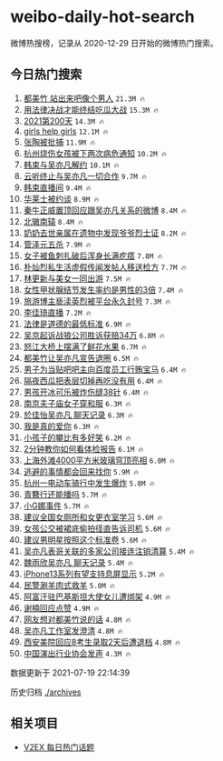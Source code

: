 # weibo-daily-hot-search

微博热搜榜，记录从 2020-12-29 日开始的微博热门搜索。

## 今日热门搜索

<!-- BEGIN -->

1. [都美竹 站出来吧像个男人](https://s.weibo.com/weibo?q=%E9%83%BD%E7%BE%8E%E7%AB%B9%20%E7%AB%99%E5%87%BA%E6%9D%A5%E5%90%A7%E5%83%8F%E4%B8%AA%E7%94%B7%E4%BA%BA&Refer=top) `21.3M 🔥`
1. [用法律决战才能终结吃瓜大战](https://s.weibo.com/weibo?q=%23%E7%94%A8%E6%B3%95%E5%BE%8B%E5%86%B3%E6%88%98%E6%89%8D%E8%83%BD%E7%BB%88%E7%BB%93%E5%90%83%E7%93%9C%E5%A4%A7%E6%88%98%23&Refer=top) `15.3M 🔥`
1. [2021第200天](https://s.weibo.com/weibo?q=%232021%E7%AC%AC200%E5%A4%A9%23&Refer=top) `14.3M 🔥`
1. [girls help girls](https://s.weibo.com/weibo?q=girls%20help%20girls&Refer=top) `12.1M 🔥`
1. [张陶被批捕](https://s.weibo.com/weibo?q=%23%E5%BC%A0%E9%99%B6%E8%A2%AB%E6%89%B9%E6%8D%95%23&Refer=top) `11.9M 🔥`
1. [杭州烧伤女孩被下两次病危通知](https://s.weibo.com/weibo?q=%23%E6%9D%AD%E5%B7%9E%E7%83%A7%E4%BC%A4%E5%A5%B3%E5%AD%A9%E8%A2%AB%E4%B8%8B%E4%B8%A4%E6%AC%A1%E7%97%85%E5%8D%B1%E9%80%9A%E7%9F%A5%23&Refer=top) `10.2M 🔥`
1. [韩束与吴亦凡解约](https://s.weibo.com/weibo?q=%23%E9%9F%A9%E6%9D%9F%E4%B8%8E%E5%90%B4%E4%BA%A6%E5%87%A1%E8%A7%A3%E7%BA%A6%23&Refer=top) `10.1M 🔥`
1. [云听终止与吴亦凡一切合作](https://s.weibo.com/weibo?q=%23%E4%BA%91%E5%90%AC%E7%BB%88%E6%AD%A2%E4%B8%8E%E5%90%B4%E4%BA%A6%E5%87%A1%E4%B8%80%E5%88%87%E5%90%88%E4%BD%9C%23&Refer=top) `9.7M 🔥`
1. [韩束直播间](https://s.weibo.com/weibo?q=%E9%9F%A9%E6%9D%9F%E7%9B%B4%E6%92%AD%E9%97%B4&Refer=top) `9.4M 🔥`
1. [华莱士被约谈](https://s.weibo.com/weibo?q=%23%E5%8D%8E%E8%8E%B1%E5%A3%AB%E8%A2%AB%E7%BA%A6%E8%B0%88%23&Refer=top) `8.9M 🔥`
1. [秦牛正威置顶回应跟吴亦凡关系的微博](https://s.weibo.com/weibo?q=%E7%A7%A6%E7%89%9B%E6%AD%A3%E5%A8%81%E7%BD%AE%E9%A1%B6%E5%9B%9E%E5%BA%94%E8%B7%9F%E5%90%B4%E4%BA%A6%E5%87%A1%E5%85%B3%E7%B3%BB%E7%9A%84%E5%BE%AE%E5%8D%9A&Refer=top) `8.4M 🔥`
1. [北辙南辕](https://s.weibo.com/weibo?q=%E5%8C%97%E8%BE%99%E5%8D%97%E8%BE%95&Refer=top) `8.4M 🔥`
1. [奶奶去世亲属在遗物中发现爷爷烈士证](https://s.weibo.com/weibo?q=%23%E5%A5%B6%E5%A5%B6%E5%8E%BB%E4%B8%96%E4%BA%B2%E5%B1%9E%E5%9C%A8%E9%81%97%E7%89%A9%E4%B8%AD%E5%8F%91%E7%8E%B0%E7%88%B7%E7%88%B7%E7%83%88%E5%A3%AB%E8%AF%81%23&Refer=top) `8.2M 🔥`
1. [管泽元五杀](https://s.weibo.com/weibo?q=%23%E7%AE%A1%E6%B3%BD%E5%85%83%E4%BA%94%E6%9D%80%23&Refer=top) `7.9M 🔥`
1. [女子被鱼刺扎破后浑身长满疙瘩](https://s.weibo.com/weibo?q=%23%E5%A5%B3%E5%AD%90%E8%A2%AB%E9%B1%BC%E5%88%BA%E6%89%8E%E7%A0%B4%E5%90%8E%E6%B5%91%E8%BA%AB%E9%95%BF%E6%BB%A1%E7%96%99%E7%98%A9%23&Refer=top) `7.8M 🔥`
1. [朴灿烈私生活虚假传闻发帖人移送检方](https://s.weibo.com/weibo?q=%23%E6%9C%B4%E7%81%BF%E7%83%88%E7%A7%81%E7%94%9F%E6%B4%BB%E8%99%9A%E5%81%87%E4%BC%A0%E9%97%BB%E5%8F%91%E5%B8%96%E4%BA%BA%E7%A7%BB%E9%80%81%E6%A3%80%E6%96%B9%23&Refer=top) `7.7M 🔥`
1. [林更新与美女一同出游](https://s.weibo.com/weibo?q=%23%E6%9E%97%E6%9B%B4%E6%96%B0%E4%B8%8E%E7%BE%8E%E5%A5%B3%E4%B8%80%E5%90%8C%E5%87%BA%E6%B8%B8%23&Refer=top) `7.5M 🔥`
1. [女性甲状腺结节发生率约是男性的3倍](https://s.weibo.com/weibo?q=%23%E5%A5%B3%E6%80%A7%E7%94%B2%E7%8A%B6%E8%85%BA%E7%BB%93%E8%8A%82%E5%8F%91%E7%94%9F%E7%8E%87%E7%BA%A6%E6%98%AF%E7%94%B7%E6%80%A7%E7%9A%843%E5%80%8D%23&Refer=top) `7.4M 🔥`
1. [旅游博主亵渎英烈被平台永久封号](https://s.weibo.com/weibo?q=%23%E6%97%85%E6%B8%B8%E5%8D%9A%E4%B8%BB%E4%BA%B5%E6%B8%8E%E8%8B%B1%E7%83%88%E8%A2%AB%E5%B9%B3%E5%8F%B0%E6%B0%B8%E4%B9%85%E5%B0%81%E5%8F%B7%23&Refer=top) `7.3M 🔥`
1. [李佳琦直播](https://s.weibo.com/weibo?q=%E6%9D%8E%E4%BD%B3%E7%90%A6%E7%9B%B4%E6%92%AD&Refer=top) `7.2M 🔥`
1. [法律是道德的最低标准](https://s.weibo.com/weibo?q=%23%E6%B3%95%E5%BE%8B%E6%98%AF%E9%81%93%E5%BE%B7%E7%9A%84%E6%9C%80%E4%BD%8E%E6%A0%87%E5%87%86%23&Refer=top) `6.9M 🔥`
1. [吴京起诉战狼公司胜诉获赔34万](https://s.weibo.com/weibo?q=%23%E5%90%B4%E4%BA%AC%E8%B5%B7%E8%AF%89%E6%88%98%E7%8B%BC%E5%85%AC%E5%8F%B8%E8%83%9C%E8%AF%89%E8%8E%B7%E8%B5%9434%E4%B8%87%23&Refer=top) `6.8M 🔥`
1. [怒江大桥上摆满了鲜花水果](https://s.weibo.com/weibo?q=%23%E6%80%92%E6%B1%9F%E5%A4%A7%E6%A1%A5%E4%B8%8A%E6%91%86%E6%BB%A1%E4%BA%86%E9%B2%9C%E8%8A%B1%E6%B0%B4%E6%9E%9C%23&Refer=top) `6.7M 🔥`
1. [都美竹让吴亦凡宣告退圈](https://s.weibo.com/weibo?q=%23%E9%83%BD%E7%BE%8E%E7%AB%B9%E8%AE%A9%E5%90%B4%E4%BA%A6%E5%87%A1%E5%AE%A3%E5%91%8A%E9%80%80%E5%9C%88%23&Refer=top) `6.5M 🔥`
1. [男子为当贴吧吧主向百度员工行贿宝马](https://s.weibo.com/weibo?q=%23%E7%94%B7%E5%AD%90%E4%B8%BA%E5%BD%93%E8%B4%B4%E5%90%A7%E5%90%A7%E4%B8%BB%E5%90%91%E7%99%BE%E5%BA%A6%E5%91%98%E5%B7%A5%E8%A1%8C%E8%B4%BF%E5%AE%9D%E9%A9%AC%23&Refer=top) `6.4M 🔥`
1. [隔夜西瓜把表层切掉再吃没有用](https://s.weibo.com/weibo?q=%23%E9%9A%94%E5%A4%9C%E8%A5%BF%E7%93%9C%E6%8A%8A%E8%A1%A8%E5%B1%82%E5%88%87%E6%8E%89%E5%86%8D%E5%90%83%E6%B2%A1%E6%9C%89%E7%94%A8%23&Refer=top) `6.4M 🔥`
1. [男孩开冰可乐被炸伤缝38针](https://s.weibo.com/weibo?q=%23%E7%94%B7%E5%AD%A9%E5%BC%80%E5%86%B0%E5%8F%AF%E4%B9%90%E8%A2%AB%E7%82%B8%E4%BC%A4%E7%BC%9D38%E9%92%88%23&Refer=top) `6.4M 🔥`
1. [南京夫子庙女子穿和服](https://s.weibo.com/weibo?q=%23%E5%8D%97%E4%BA%AC%E5%A4%AB%E5%AD%90%E5%BA%99%E5%A5%B3%E5%AD%90%E7%A9%BF%E5%92%8C%E6%9C%8D%23&Refer=top) `6.3M 🔥`
1. [於佳怡吴亦凡 聊天记录](https://s.weibo.com/weibo?q=%E6%96%BC%E4%BD%B3%E6%80%A1%E5%90%B4%E4%BA%A6%E5%87%A1%20%E8%81%8A%E5%A4%A9%E8%AE%B0%E5%BD%95&Refer=top) `6.3M 🔥`
1. [我是真的爱你](https://s.weibo.com/weibo?q=%23%E6%88%91%E6%98%AF%E7%9C%9F%E7%9A%84%E7%88%B1%E4%BD%A0%23&Refer=top) `6.3M 🔥`
1. [小孩子的攀比有多好笑](https://s.weibo.com/weibo?q=%23%E5%B0%8F%E5%AD%A9%E5%AD%90%E7%9A%84%E6%94%80%E6%AF%94%E6%9C%89%E5%A4%9A%E5%A5%BD%E7%AC%91%23&Refer=top) `6.2M 🔥`
1. [2分钟教你如何看体检报告](https://s.weibo.com/weibo?q=%232%E5%88%86%E9%92%9F%E6%95%99%E4%BD%A0%E5%A6%82%E4%BD%95%E7%9C%8B%E4%BD%93%E6%A3%80%E6%8A%A5%E5%91%8A%23&Refer=top) `6.1M 🔥`
1. [上海外滩4000平方米玻璃穹顶亮相](https://s.weibo.com/weibo?q=%23%E4%B8%8A%E6%B5%B7%E5%A4%96%E6%BB%A94000%E5%B9%B3%E6%96%B9%E7%B1%B3%E7%8E%BB%E7%92%83%E7%A9%B9%E9%A1%B6%E4%BA%AE%E7%9B%B8%23&Refer=top) `6.0M 🔥`
1. [逃避的事情都会回来找你](https://s.weibo.com/weibo?q=%23%E9%80%83%E9%81%BF%E7%9A%84%E4%BA%8B%E6%83%85%E9%83%BD%E4%BC%9A%E5%9B%9E%E6%9D%A5%E6%89%BE%E4%BD%A0%23&Refer=top) `5.9M 🔥`
1. [杭州一电动车骑行中发生爆炸](https://s.weibo.com/weibo?q=%23%E6%9D%AD%E5%B7%9E%E4%B8%80%E7%94%B5%E5%8A%A8%E8%BD%A6%E9%AA%91%E8%A1%8C%E4%B8%AD%E5%8F%91%E7%94%9F%E7%88%86%E7%82%B8%23&Refer=top) `5.8M 🔥`
1. [青簪行还能播吗](https://s.weibo.com/weibo?q=%23%E9%9D%92%E7%B0%AA%E8%A1%8C%E8%BF%98%E8%83%BD%E6%92%AD%E5%90%97%23&Refer=top) `5.7M 🔥`
1. [小G娜事件](https://s.weibo.com/weibo?q=%E5%B0%8FG%E5%A8%9C%E4%BA%8B%E4%BB%B6&Refer=top) `5.7M 🔥`
1. [建议全国女厕所和女更衣室学习](https://s.weibo.com/weibo?q=%23%E5%BB%BA%E8%AE%AE%E5%85%A8%E5%9B%BD%E5%A5%B3%E5%8E%95%E6%89%80%E5%92%8C%E5%A5%B3%E6%9B%B4%E8%A1%A3%E5%AE%A4%E5%AD%A6%E4%B9%A0%23&Refer=top) `5.6M 🔥`
1. [女孩公交被裙底偷拍径直告诉司机](https://s.weibo.com/weibo?q=%23%E5%A5%B3%E5%AD%A9%E5%85%AC%E4%BA%A4%E8%A2%AB%E8%A3%99%E5%BA%95%E5%81%B7%E6%8B%8D%E5%BE%84%E7%9B%B4%E5%91%8A%E8%AF%89%E5%8F%B8%E6%9C%BA%23&Refer=top) `5.6M 🔥`
1. [建议男明星按照这个标准卷](https://s.weibo.com/weibo?q=%23%E5%BB%BA%E8%AE%AE%E7%94%B7%E6%98%8E%E6%98%9F%E6%8C%89%E7%85%A7%E8%BF%99%E4%B8%AA%E6%A0%87%E5%87%86%E5%8D%B7%23&Refer=top) `5.6M 🔥`
1. [吴亦凡表哥关联的多家公司接连注销清算](https://s.weibo.com/weibo?q=%23%E5%90%B4%E4%BA%A6%E5%87%A1%E8%A1%A8%E5%93%A5%E5%85%B3%E8%81%94%E7%9A%84%E5%A4%9A%E5%AE%B6%E5%85%AC%E5%8F%B8%E6%8E%A5%E8%BF%9E%E6%B3%A8%E9%94%80%E6%B8%85%E7%AE%97%23&Refer=top) `5.4M 🔥`
1. [魏雨欣吴亦凡 聊天记录](https://s.weibo.com/weibo?q=%E9%AD%8F%E9%9B%A8%E6%AC%A3%E5%90%B4%E4%BA%A6%E5%87%A1%20%E8%81%8A%E5%A4%A9%E8%AE%B0%E5%BD%95&Refer=top) `5.4M 🔥`
1. [iPhone13系列有望支持息屏显示](https://s.weibo.com/weibo?q=%23iPhone13%E7%B3%BB%E5%88%97%E6%9C%89%E6%9C%9B%E6%94%AF%E6%8C%81%E6%81%AF%E5%B1%8F%E6%98%BE%E7%A4%BA%23&Refer=top) `5.2M 🔥`
1. [民警涮羊肉式救羊](https://s.weibo.com/weibo?q=%23%E6%B0%91%E8%AD%A6%E6%B6%AE%E7%BE%8A%E8%82%89%E5%BC%8F%E6%95%91%E7%BE%8A%23&Refer=top) `5.0M 🔥`
1. [阿富汗驻巴基斯坦大使女儿遭绑架](https://s.weibo.com/weibo?q=%23%E9%98%BF%E5%AF%8C%E6%B1%97%E9%A9%BB%E5%B7%B4%E5%9F%BA%E6%96%AF%E5%9D%A6%E5%A4%A7%E4%BD%BF%E5%A5%B3%E5%84%BF%E9%81%AD%E7%BB%91%E6%9E%B6%23&Refer=top) `4.9M 🔥`
1. [谢楠回应点赞](https://s.weibo.com/weibo?q=%E8%B0%A2%E6%A5%A0%E5%9B%9E%E5%BA%94%E7%82%B9%E8%B5%9E&Refer=top) `4.9M 🔥`
1. [网友想对都美竹说的话](https://s.weibo.com/weibo?q=%23%E7%BD%91%E5%8F%8B%E6%83%B3%E5%AF%B9%E9%83%BD%E7%BE%8E%E7%AB%B9%E8%AF%B4%E7%9A%84%E8%AF%9D%23&Refer=top) `4.8M 🔥`
1. [吴亦凡工作室发澄清](https://s.weibo.com/weibo?q=%23%E5%90%B4%E4%BA%A6%E5%87%A1%E5%B7%A5%E4%BD%9C%E5%AE%A4%E5%8F%91%E6%BE%84%E6%B8%85%23&Refer=top) `4.8M 🔥`
1. [西安美院回应8考生录取2天后遭退档](https://s.weibo.com/weibo?q=%23%E8%A5%BF%E5%AE%89%E7%BE%8E%E9%99%A2%E5%9B%9E%E5%BA%948%E8%80%83%E7%94%9F%E5%BD%95%E5%8F%962%E5%A4%A9%E5%90%8E%E9%81%AD%E9%80%80%E6%A1%A3%23&Refer=top) `4.8M 🔥`
1. [中国演出行业协会发声](https://s.weibo.com/weibo?q=%23%E4%B8%AD%E5%9B%BD%E6%BC%94%E5%87%BA%E8%A1%8C%E4%B8%9A%E5%8D%8F%E4%BC%9A%E5%8F%91%E5%A3%B0%23&Refer=top) `4.3M 🔥`

数据更新于 2021-07-19 22:14:39

<!-- END -->

历史归档 [./archives](./archives)

## 相关项目

- [V2EX 每日热门话题](https://github.com/boojack/v2ex-daily-hot-topic)
